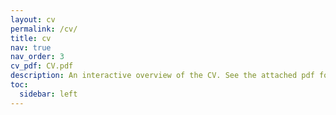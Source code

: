 ```yaml
---
layout: cv
permalink: /cv/
title: cv
nav: true
nav_order: 3
cv_pdf: CV.pdf
description: An interactive overview of the CV. See the attached pdf for full details.
toc:
  sidebar: left
---
```

